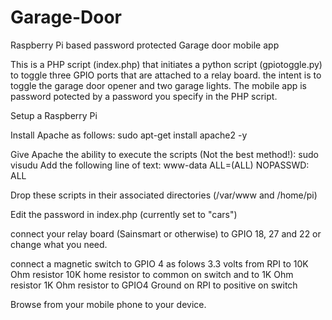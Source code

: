 # Garage-Door
Raspberry Pi based password protected Garage door mobile app 

This is a PHP script (index.php) that initiates a python script (gpiotoggle.py) to toggle three GPIO ports that are attached to a relay board. the intent is to toggle the garage door opener and two garage lights. The mobile app is password potected by a password you specify in the PHP script.

Setup a Raspberry Pi

Install Apache as follows:
      sudo apt-get install apache2 -y
    
Give Apache the ability to execute the scripts (Not the best method!):
      sudo visudu
          Add the following line of text:
                www-data ALL=(ALL) NOPASSWD: ALL
                
Drop these scripts in their associated directories (/var/www and /home/pi)

Edit the password in index.php (currently set to "cars")

connect your relay board (Sainsmart or otherwise) to GPIO 18, 27 and 22 or change what you need.

connect a magnetic switch to GPIO 4 as folows
	3.3 volts from RPI to 10K Ohm resistor
	10K home resistor to common on switch and to 1K Ohm resistor
	1K Ohm resistor to GPIO4
	Ground on RPI to positive on switch



Browse from your mobile phone to your device.
